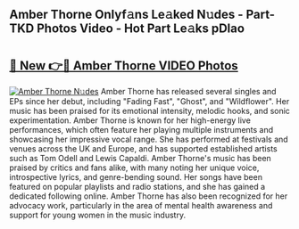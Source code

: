 ## Amber Thorne Onlyf𝚊ns Le𝚊ked N𝚞des - Part-TKD Photos Video - Hot Part Le𝚊ks pDlao

# <h2><a href="http://ab45079.deff.icu/?id=Amber+Thorne">🔗 New 👉🔴 Amber Thorne VIDEO Photos</a></h2>

[![Amber Thorne N𝚞des](https://i.imgur.com/rIISA9y.gif)](http://ab45079.deff.icu/?id=Amber+Thorne)
Amber Thorne has released several singles and EPs since her debut, including "Fading Fast", "Ghost", and "Wildflower". Her music has been praised for its emotional intensity, melodic hooks, and sonic experimentation. Amber Thorne is known for her high-energy live performances, which often feature her playing multiple instruments and showcasing her impressive vocal range. She has performed at festivals and venues across the UK and Europe, and has supported established artists such as Tom Odell and Lewis Capaldi. Amber Thorne's music has been praised by critics and fans alike, with many noting her unique voice, introspective lyrics, and genre-bending sound. Her songs have been featured on popular playlists and radio stations, and she has gained a dedicated following online. Amber Thorne has also been recognized for her advocacy work, particularly in the area of mental health awareness and support for young women in the music industry.
